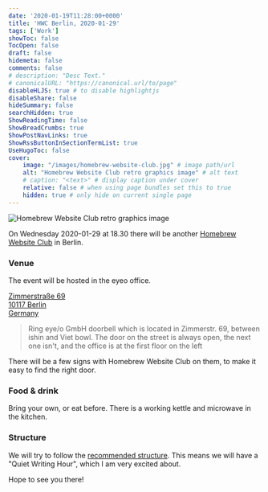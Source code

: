 ```yaml
---
date: '2020-01-19T11:28:00+0000'
title: 'HWC Berlin, 2020-01-29'
tags: ['Work']
showToc: false
TocOpen: false
draft: false
hidemeta: false
comments: false
# description: "Desc Text."
# canonicalURL: "https://canonical.url/to/page"
disableHLJS: true # to disable highlightjs
disableShare: false
hideSummary: false
searchHidden: true
ShowReadingTime: false
ShowBreadCrumbs: true
ShowPostNavLinks: true
ShowRssButtonInSectionTermList: true
UseHugoToc: false
cover:
    image: "/images/homebrew-website-club.jpg" # image path/url
    alt: "Homebrew Website Club retro graphics image" # alt text
    # caption: "<text>" # display caption under cover
    relative: false # when using page bundles set this to true
    hidden: true # only hide on current single page
---
```


![Homebrew Website Club retro graphics image](/images/homebrew-website-club.jpg)

On Wednesday 2020-01-29 at 18.30 there will be another [Homebrew Website Club](https://indieweb.org/Homebrew_Website_Club) in Berlin.

### Venue

The event will be hosted in the eyeo office.

<a href="https://goo.gl/maps/DxVLE6f6xVh2gtSAA">
Zimmerstraße 69<br/>
10117 Berlin<br/>
Germany<br/>
</a>

> Ring eye/o GmbH doorbell which is located in Zimmerstr. 69, between ishin and Viet bowl. The door on the street is always open, the next one isn't, and the office is at the first floor on the left

There will be a few signs with Homebrew Website Club on them, to make it easy to find the right door.

### Food & drink

Bring your own, or eat before. There is a working kettle and microwave in the kitchen.

### Structure

We will try to follow the [recommended structure](https://indieweb.org/Homebrew_Website_Club#structure). This means we will have a "Quiet Writing Hour", which I am very excited about.

Hope to see you there!

